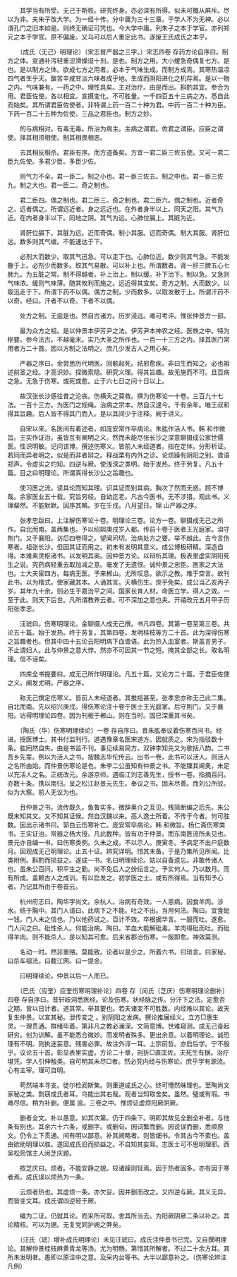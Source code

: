 <!-- { "loadSidebar": true } -->
　　其学当有所受。无己于斯帙。研究终身。亦必深有所得。似未可概从屏斥。尽以为非。夫朱子改大学。为一经十传。分中庸为三十三章。于学人不为无裨。必以谓孔门之旧本如是。则终无确证可凭也。今大学中庸。列朱子之本于学官。亦列郑元之本于学官。原不偏废。又乌可以后人重定此书。遂废王氏成氏之本乎。

　　〔成氏（无己）明理论〕（宋志冒严器之三字。）宋志四卷 存药方论自序曰。制方之体。宣通补泻轻重涩滑燥湿十剂。是也。制方之用。大小缓急奇偶复七方。是也。是以制方之体。欲成七方之用者。必本于气味生成。而制方成焉。其寒热温凉四气者生乎天。酸苦辛咸甘淡六味者成乎地。生成而阴阳进化之机存焉。是以一物之内。气味兼有。一药之中。理性具矣。主对治疗。由是而出。斟酌其宜。参合为用。君臣佐使。各以相宜。宣摄变化。不可胜量。一千四百五十三病之方。悉自此而始矣。其所谓君臣佐使者。非特谓上药一百二十种为君。中药一百二十种为臣。下药一百二十五种为佐使。三品之君臣也。制方之妙。

　　的与病相对。有毒无毒。所治为病主。主病之谓君。佐君之谓臣。应臣之谓使。择其相须相使。制其相畏相恶。

　　去其相反相杀。君臣有序。而方道备矣。方宜一君二臣三佐五使。又可一君二臣九佐使。多君少臣。多臣少佐。

　　则气力不全。君一臣二。制之小也。君一臣三佐五。制之中也。君一臣三佐九。制之大也。君一臣二。奇之制也。

　　君二臣四。偶之制也。君二臣三。奇之制也。君二臣六。偶之制也。近者奇之。远者偶之。所谓远近者。身之远近也。在外者身半以上。同天之阳。其气为近。在内者身半以下。同地之阴。其气为远。心肺位膈上。其脏为近。

　　肾肝位膈下。其脏为远。近而奇偶。制小其服。远而奇偶。制大其服。肾肝位远。数多则其气缓。不能速达于下。

　　必剂大而数少。取其气迅急。可以走下也。心肺位近。数少则其气急。不能发散于上。必剂少而数多。取其气易散。可以补上也。所谓数者。肾一肝三脾五心七肺九。为五脏之常。制不得越者。补上治上。制以缓。补下治下。制以急。又急则气味浓。缓则气味薄。随其攸利而施之。远近得其宜矣。奇方之制。大而数少。以取迅走于下。所谓下药不以偶。偶方之制，少而数多。以取发散于上。所谓汗药不以奇。经曰。汗者不以奇。下者不以偶。

　　处方之制。无逾是也。然自古诸方。历岁浸远。难可考评。惟张仲景方一部。

　　最为众方之祖。是以仲景本伊芳尹之法。伊芳尹本神农之经。医帙之中。特为枢要。参今法古。不越毫末。实乃大圣之所作也。一百一十三方之内。择其医门常用者方二十首。因以方制之法明之。庶几少发古人之用心矣。

　　严器之序曰。余尝思历代明医。回骸起死。祛邪愈疾。非曰生而知之。必也祖述前圣之经。才高识妙。探微索隐。研究义理。得其旨趣。故无施而不可。且百病之急。无急于伤寒。或死或愈。止于六七日之间十日以上。

　　故汉张长沙感往昔之沦丧。伤横夭之莫救。撰为伤寒论一十卷。三百九十七法。一百十三方。为医门之规绳。治病之宗本。然自汉逮今。千有余年。唯王叔和得其旨趣。后人皆不得其门而入。是以其间少于注释。阙于讲义。

　　自宋以来。名医间有着述者。如庞安常作卒病论。朱肱作活人书。韩 和作微旨。王实作证治。虽皆互有阐明之义。然而未能尽张长沙之深意聊摄成公家世儒医。性识明敏。记问该博。撰述伤寒义。皆前人未经道者。指在定体。分形析证。若同而异者明之。似是而非者辩之。释战栗有内外之诊。论烦躁有阴阳之别。谵语郑声。令虚实之灼知。四逆与厥。使浅深之类明。始于发热。终于劳复。凡五十篇。目之曰明理论。所谓真得长沙公之旨趣也。

　　使习医之流。读其论而知其理。识其证而别其病。胸次了然而无惑。顾不博哉。余家医业五十载。究旨穷经。自幼迄老。凡古今医书。无不涉猎。观此书。义理粲然。不能默默。因序其略。岁在壬戌。八月望日。锦 山严器之序。

　　张孝忠跋曰。上注解伤寒论十卷。明理论三卷。论方一卷。聊摄成无己之所作。自北而南。盖两集也。予以绍熙庚戌岁入都。传前十卷于医者王光庭家。洎守荆门。又于襄阳。访后四卷得之。望闻问切。治病处方之要。举不越此。古今言伤寒者。祖张长沙。但因其证而用之。初未有发明其意义。成公博极研精。深造自得。本难素灵枢诸书。以发明其奥。因仲景方论。以辩析其理。极表里虚实阴阳死生之说。究药病轻重去取加减之意。毫发了无遗恨。诚仲景之忠臣。医家之大法也。士大夫宦四方。每病无医。予来郴山。尤所叹息。欲示之教。难于空言。故刊此书。以为楷式。使家藏其本。人诵其言。夭横伤生。庶乎免矣。成公当乙亥丙子岁。其年九十余。则必生于嘉治平之间。国家长育人材。命医立学。得人之效。一至于此。则天下后世。凡所谓教养云者。可不深加之意也夫。开禧改元五月甲子历阳张孝忠。

　　汪琥曰。伤寒明理论。金聊摄人成无己撰。书凡四卷。其第一卷至第三卷。共论五十篇。始于发热。终于劳复。其第四卷。发明桂枝等方二十首。此为深得伤寒之旨趣者也。但其中四十五论云阳明病下血谵语。此为热入血室者。斯盖言男子。不止谓妇人。此与仲景之意大悖。然亦不可因其一节之短。掩其全部之长。取名明理。信不诬矣。

　　四库全书提要曰。成无己所作明理论。凡五十篇，又论方二十篇。于君臣佐使之义。阐发尤明。严器之序。

　　称无己撰定伤寒义。皆前人未经道者。其推挹甚至。张孝忠亦称无己此二集。自北而南。先以绍兴庚戌。得伤寒论注十卷于医士王光庭家。后守荆门。又于襄阳。访得明理论四卷。因为刊板于郴山。则在当时。固已深重其书矣。

　　〔陶氏（华）伤寒明理续论〕一卷 存自序曰。昔朱肱奉议着伤寒百问书。经进。授医博士。其书付监刊行。道遇豫章名医宋道方。因就质之。宋为指驳数十条。肱罔然自失。由是书监不刊。事见续易简方。双钟李知先又为歌括八韵。二书吾乡先辈。例以为活人之书。按魏志华佗传云。出书一卷。此书可以活人。则活人之名所由始。而仲景伤寒论是也。朱李二公虽知有仲景之书。不能臻其阃奥，未足以充活人之名。正统改元。余游京师。遇临江刘志善先生，授书一卷。指摘百问。亦数十条。携以南归。呈之松江赵景元先生。奉议之书。固未尽善。而刘公所驳。似为大察。前人无议为也。

　　且仲景之书。流传既久。鱼鲁实多。微辞奥介之互见。残简断编之后先。朱公既未知其文。又不知其证候。然自汉魏以来。高人逸士所着。不传于今者。何可胜数。因出示诸书曰。郭白云伤寒补亡。庞安常卒病论。韩 和微旨。杨仁斋伤寒类书。王实证治。常器之杨大授。凡此数种。皆有功于仲景。而东南医流所未见也。景元亦自编一书。曰伤寒类例。久未之成。不以示人。庚寅冬。予病足不出户庭数月。因观成无己明理论。止五十证。辨究详明。惜其未备。于是乃集所见所闻。比类附例。斟酌而损益之。遂成一书。名曰明理续论。姑以自备遗忘。非敢传诸人也。虽朱公百问。积平生之勤。尚不免后人之纷纭言之。予实何人。乃以数月。而有所成。盖赖古人之成训。有以启发之。初学医之士。或有所得焉。当有知予心者。乃记其所由于卷首云。

　　杭州府志曰。陶华字尚文。余杭人。治病有奇效。一人患病。因食羊肉。涉水。结于胸中。其门人请曰。此病下之不能。吐之不出。当用何法。陶曰。宜食砒一钱。门人未之信也。乃以他药试之。百计不效。卒根据华言。一服而吐。遂愈。门人问之曰。砒性杀人。何能治病。陶曰。羊血大能解砒毒。羊肉得砒而吐。而砒得羊肉。则不能杀人。是以知其可愈。后来省郡治伤寒。一服即愈。神效莫测。

　　名动一时。然非重赂。莫能致。论者以是少之。所着六书。曰琐言。曰家秘。曰杀车槌法。曰截江网。曰一提金。

　　曰明理续论。仲景以后一人而已。

　　〔巴氏（应奎）应奎伤寒明理补论〕四卷 存〔闵氏（芝庆）伤寒明理论删补〕四卷 存自序曰。昔轩岐洞悉医经。论及伤寒。状经脉之传。分汗下之法。定愈否之期。皆以日计者。道其常。举其要也。若夫诸变不可胜数。内经难以其论。故天复生仲景。以宣其秘。泄传变之 。别阴阳之发病。撰论推展经义。立方□惠生灵。一理贯通。群绪毕着。第非凡之教必澜深。文简意博。世难窥测。成无己奋起研穷。创为训解。虽不能悉合微妙。而发明者殊多。更出余意。以着明理论。诚恐理有不明。则执迷妄意。残害必罪。故注外谆一耳。上宗前哲。亦启后学。宁不殷乎。议论五十首。彰显表里实虚。方论二十章，剖折□直匡佐。夫死生有据。治疗堪凭。学人引伸触类。自可明其未尽□者。然必究内经与伤寒论。庶乎学有源流。心有主宰。理可自明。

　　苟然端本寻支。徒尔检阅斯集。则重道成氏之心。终可懵然昧理也。至陶尚文家秘之类。剽窃成氏者耳。乌能出其右哉。观者当知取舍矣。虽然。璧或有瑕。书难尽信。稍为补删。便属 逾。三卷之中。惟烦证虚烦阳厥阴厥。

　　删者全文。补以愚意。如其次第。仍于四条下。明即其故见全删全补者。与他条有别也。其余六十六条，或删字。或删句。因词繁而删。因说误而删，悉顺原文。仍令上下贯通。间有明以鄙意。补其阙略者。则皆细书。令其古今不紊也。盖由欲助明理以胜。遂因成氏旧而损益之。不自知其妄耳。志医士可不思明理耶。西吴松筠馆主人闵芝庆题。

　　按芝庆曰。烦者。不能安静之貌。较诸躁则轻焉。因于热者固多。亦有因于寒者焉。成氏误以烦热为一条。

　　云烦者热也。其虚烦一条。亦欠妥。因并删而改之。又四逆与厥。其义无异。而皆变文耳。成氏谓四逆轻于厥。

　　编为二证。仍就其论。而采所可取。舍其所当去。为阳厥阴厥二条以补之。其论精核。可以为据。无复党同护阙之弊矣。

　　〔汪氏（琥）增补成氏明理论〕未见汪琥曰。成氏注仲景书已完。又自撰明理论。其解仲景桂枝麻黄青龙等汤。尤为明畅。第惜其所解者。不过二十余方耳。其所未发明者。愚即以原注中之意。及采内台等书。大半以鄙意补之。（伤寒论辨注凡例）

